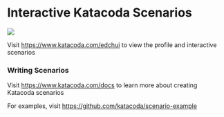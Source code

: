 # Interactive Katacoda Scenarios

[![](http://shields.katacoda.com/katacoda/edchui/count.svg)](https://www.katacoda.com/edchui "Get your profile on Katacoda.com")

Visit https://www.katacoda.com/edchui to view the profile and interactive scenarios

### Writing Scenarios
Visit https://www.katacoda.com/docs to learn more about creating Katacoda scenarios

For examples, visit https://github.com/katacoda/scenario-example

